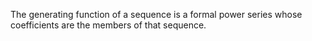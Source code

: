 The generating function of a sequence is a formal power series whose coefficients are the members of that sequence.

